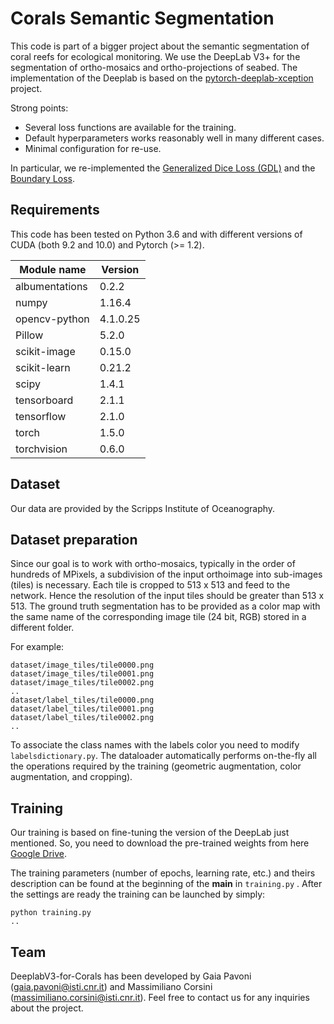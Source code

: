 # Corals Semantic Segmentation

This code is part of a bigger project about the semantic segmentation of coral reefs for ecological monitoring. We use the DeepLab V3+ for the segmentation of ortho-mosaics and ortho-projections of seabed. The implementation of the Deeplab is based on the [pytorch-deeplab-xception](https://github.com/jfzhang95/pytorch-deeplab-xception) project.

Strong points:

- Several loss functions are available for the training. 
- Default hyperparameters works reasonably well in many different cases.
- Minimal configuration for re-use.

In particular, we re-implemented the [Generalized Dice Loss (GDL)](https://arxiv.org/abs/1707.03237) and the [Boundary Loss](https://github.com/LIVIAETS/surface-loss).

## Requirements 

This code has been tested on Python 3.6 and with different versions of CUDA (both 9.2 and 10.0) and Pytorch (>= 1.2).

| Module name  | Version |
| ------------- | ------------- |
| albumentations | 0.2.2 |
| numpy | 1.16.4 |
| opencv-python | 4.1.0.25 |
| Pillow | 5.2.0 |
| scikit-image | 0.15.0 |
| scikit-learn | 0.21.2 |
| scipy | 1.4.1 |
| tensorboard | 2.1.1 |
| tensorflow | 2.1.0 |
| torch  | 1.5.0  |
| torchvision | 0.6.0 |


## Dataset

Our data are provided by the Scripps Institute of Oceanography. 

## Dataset preparation

Since our goal is to work with ortho-mosaics, typically in the order of hundreds of MPixels, a subdivision of the input orthoimage into sub-images (tiles) is necessary. Each tile is cropped to 513 x 513 and feed to the network. Hence the resolution of the input tiles should be greater than 513 x 513. The ground truth segmentation has to be provided as a color map with the same name of the corresponding image tile (24 bit, RGB) stored in a different folder.

For example:

 ```
dataset/image_tiles/tile0000.png
dataset/image_tiles/tile0001.png
dataset/image_tiles/tile0002.png
..
dataset/label_tiles/tile0000.png
dataset/label_tiles/tile0001.png
dataset/label_tiles/tile0002.png
..
```

To associate the class names with the labels color you need to modify `labelsdictionary.py`.
The dataloader automatically performs on-the-fly all the operations required by the training (geometric augmentation, color augmentation, and cropping).

## Training

Our training is based on fine-tuning the version of the DeepLab just mentioned. So, you need to download the pre-trained weights from here [Google Drive](https://drive.google.com/file/d/1i57CxuVgD1I0P5qI1gtUvKi45ymull_x/view?usp=sharing).

The training parameters (number of epochs, learning rate, etc.) and theirs description can be found at the beginning of the __main__ in `training.py` . After the settings are ready the training can be launched by simply:


 ```
python training.py
..
```


## Team

DeeplabV3-for-Corals has been developed by Gaia Pavoni (gaia.pavoni@isti.cnr.it) and Massimiliano Corsini (massimiliano.corsini@isti.cnr.it). 
Feel free to contact us for any inquiries about the project.
